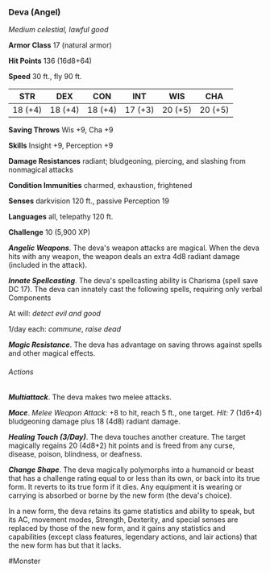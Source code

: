 ### Deva (Angel)

*Medium celestial, lawful good*

**Armor Class** 17 (natural armor)

**Hit Points** 136 (16d8+64)

**Speed** 30 ft., fly 90 ft.

| STR     | DEX     | CON     | INT     | WIS     | CHA     |
|---------|---------|---------|---------|---------|---------|
| 18 (+4) | 18 (+4) | 18 (+4) | 17 (+3) | 20 (+5) | 20 (+5) |

**Saving Throws** Wis +9, Cha +9

**Skills** Insight +9, Perception +9

**Damage Resistances** radiant; bludgeoning, piercing, and slashing from nonmagical attacks

**Condition Immunities** charmed, exhaustion, frightened

**Senses** darkvision 120 ft., passive Perception 19

**Languages** all, telepathy 120 ft.

**Challenge** 10 (5,900 XP)

***Angelic Weapons***. The deva's weapon attacks are magical. When the deva hits with any weapon, the weapon deals an extra 4d8 radiant damage (included in the attack).

***Innate Spellcasting***. The deva's spellcasting ability is Charisma (spell save DC 17). The deva can innately cast the following spells, requiring only verbal Components

At will: *detect evil and good*

1/day each: *commune*, *raise dead*

***Magic Resistance***. The deva has advantage on saving throws against spells and other magical effects.

###### Actions

***Multiattack***. The deva makes two melee attacks.

***Mace***. *Melee Weapon Attack:* +8 to hit, reach 5 ft., one target. *Hit:* 7 (1d6+4) bludgeoning damage plus 18 (4d8) radiant damage.

***Healing Touch (3/Day)***. The deva touches another creature. The target magically regains 20 (4d8+2) hit points and is freed from any curse, disease, poison, blindness, or deafness.

***Change Shape***. The deva magically polymorphs into a humanoid or beast that has a challenge rating equal to or less than its own, or back into its true form. It reverts to its true form if it dies. Any equipment it is wearing or carrying is absorbed or borne by the new form (the deva's choice).

In a new form, the deva retains its game statistics and ability to speak, but its AC, movement modes, Strength, Dexterity, and special senses are replaced by those of the new form, and it gains any statistics and capabilities (except class features, legendary actions, and lair actions) that the new form has but that it lacks.

#Monster
